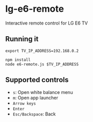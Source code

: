 # lg-e6-remote
Interactive remote control for LG E6 TV

## Running it
```
export TV_IP_ADDRESS=192.168.0.2

npm install
node e6-remote.js $TV_IP_ADDRESS
```

## Supported controls
* ```s```: Open white balance menu
* ```m```: Open app launcher
* ```Arrow keys```
* ```Enter```
* ```Esc/Backspace```: Back
